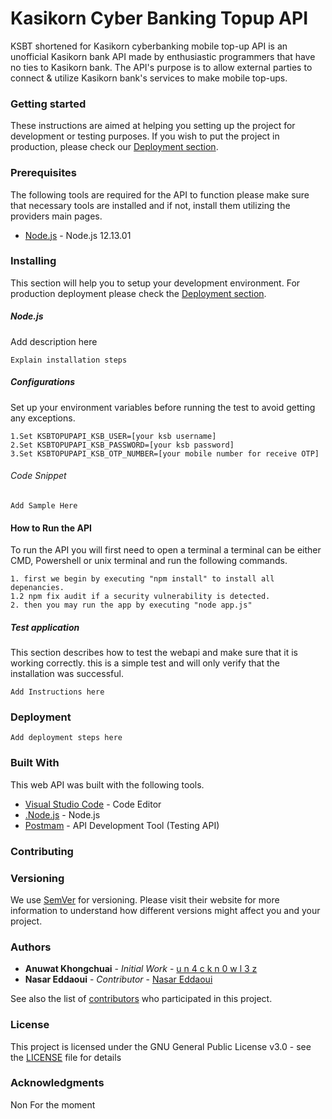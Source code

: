 # Kasikorn Cyber Banking Topup API
KSBT  shortened for Kasikorn cyberbanking mobile top-up API is an unofficial Kasikorn bank 
API made by enthusiastic programmers that have no ties to Kasikorn bank. 
The API's purpose is to allow external parties to connect & utilize Kasikorn bank's services
to make mobile top-ups.

### Getting started
These instructions are aimed at helping you setting up the project for development or testing purposes.
If you wish to put the project in production, please check our [Deployment section](#deployment).

### Prerequisites
The following tools are required for the API to function please make sure that necessary tools
are installed and if not, install them utilizing the providers main pages.
* [Node.js](https://nodejs.org/en/) - Node.js 12.13.01 

### Installing
This section will help you to setup your development environment. For production deployment please 
check the [Deployment section](#deployment).

##### Node.js
Add description here

```
Explain installation steps
```
##### Configurations
Set up your environment variables before running the test to avoid getting any exceptions.
```
1.Set KSBTOPUPAPI_KSB_USER=[your ksb username]
2.Set KSBTOPUPAPI_KSB_PASSWORD=[your ksb password]
3.Set KSBTOPUPAPI_KSB_OTP_NUMBER=[your mobile number for receive OTP]
```
###### Code Snippet
```
Add Sample Here
```

#### How to Run the API
To run the API you will first need to open a terminal a terminal can be either CMD, Powershell
or unix terminal and run the following commands.
```
1. first we begin by executing "npm install" to install all depenancies.
1.2 npm fix audit if a security vulnerability is detected.
2. then you may run the app by executing "node app.js"

```
##### Test application
This section describes how to test the webapi and make sure that it is working correctly.
this is a simple test and will only verify that the installation was successful.

```
Add Instructions here
```

### Deployment
``
Add deployment steps here
``

### Built With
This web API was built with the following tools.
* [Visual Studio Code](https://code.visualstudio.com/) - Code Editor
* [.Node.js](https://nodejs.org/en/) - Node.js
* [Postmam](https://getpostman.com/) - API Development Tool (Testing API)

### Contributing

### Versioning
We use [SemVer](http://semver.org/) for versioning. Please visit their website for more 
information to understand how different versions might affect you and your project.

### Authors
* **Anuwat Khongchuai** - *Initial Work* - [u n 4 c k n 0 w l 3 z](https://github.com/un4ckn0wl3z)
* **Nasar Eddaoui** - *Contributor* - [Nasar Eddaoui](https://github.com/Nasar165)

See also the list of [contributors](https://github.com/un4ckn0wl3z/KSBTopupApi/graphs/contributors) who participated in this project.

### License
This project is licensed under the GNU General Public License v3.0 - see the [LICENSE](LICENSE) file for details

### Acknowledgments
Non For the moment

